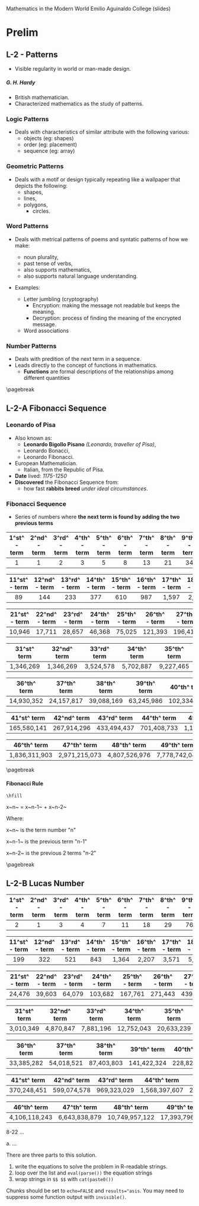 Mathematics in the Modern World
Emilio Aguinaldo College (slides)

# Prelim

## L-2 - Patterns
- Visible regularity in world or man-made design.

##### G. H. Hardy
- British mathematician.
- Characterized mathematics as the study of patterns.

### Logic Patterns
- Deals with characteristics of similar attribute with the following various:
    - objects (eg: shapes)
    - order (eg: placement)
    - sequence (eg: array)

### Geometric Patterns
- Deals with a motif or design typically repeating like a wallpaper that depicts the following:
    - shapes,
    - lines,
    - polygons,
        - circles.

### Word Patterns
- Deals with metrical patterns of poems and syntatic patterns of how we make:
    - noun plurality,
    - past tense of verbs,
    - also supports mathematics,
    - also supports natural language understanding.

- Examples:
    - Letter jumbling (cryptography)
        - Encryption: making the message not readable but keeps the meaning.
        - Decryption: process of finding the meaning of the encrypted message.
    - Word associations
    
### Number Patterns
- Deals with predition of the next term in a sequence.
- Leads directly to the concept of functions in mathematics.
    - **Functions** are formal descriptions of the relationships among different quantities

\pagebreak

## L-2-A Fibonacci Sequence

### Leonardo of Pisa
- Also known as:
    - **Leonardo Bigollo Pisano** *(Leonardo, traveller of Pisa)*,
    - Leonardo Bonacci,
    - Leonardo Fibonacci.
- European Mathematician.
    - Italian, from the Republic of Pisa.
- **Date** lived: *1175-1250*
- **Discovered** the Fibonacci Sequence from:
    - how fast **rabbits breed** *under ideal circumstances*.

### Fibonacci Sequence
- Series of numbers where **the next term is found by adding the two previous terms**

| 1^st^ - term   | 2^nd^ - term	| 3^rd^ - term	| 4^th^ - term	| 5^th^ - term	| 6^th^ - term	| 7^th^ - term	| 8^th^ - term	| 9^th^ - term	| 10^th^ - term	| 
| :-----------: | :-----------: | :-----------: | :-----------: | :-----------: | :-----------: | :-----------: | :-----------: | :-----------: | :-----------: |
| 1             | 1             | 2             | 3             | 5             | 8             | 13            | 21            | 34            | 55            |

| 11^st^ - term  | 12^nd^ - term	| 13^rd^ - term	| 14^th^ - term	| 15^th^ - term	| 16^th^ - term	| 17^th^ - term	| 18^th^ - term	| 19^th^ - term	| 20^th^ - term	| 
| :-----------: | :-----------: | :-----------: | :-----------: | :-----------: | :-----------: | :-----------: | :-----------: | :-----------: | :-----------: |
| 89            | 144           | 233           | 377           | 610           | 987           | 1,597         | 2,584         | 4,181         | 6,765         |

| 21^st^ - term  | 22^nd^ - term	| 23^rd^ - term	| 24^th^ - term	| 25^th^ - term	| 26^th^ - term	| 27^th^ - term	| 28^th^ - term	| 29^th^ - term	| 30^th^ - term	| 
| :-----------: | :-----------: | :-----------: | :-----------: | :-----------: | :-----------: | :-----------: | :-----------: | :-----------: | :-----------: |
| 10,946        | 17,711        | 28,657        | 46,368        | 75,025        | 121,393       | 196,418       | 317,811       | 514,229       | 832,040       |

| 31^st^ term  | 32^nd^ term	| 33^rd^ term	| 34^th^ term	| 35^th^ term	|
| :-----------: | :-----------: | :-----------: | :-----------: | :-----------: |
| 1,346,269     | 1,346,269     | 3,524,578     | 5,702,887     | 9,227,465     |

| 36^th^ term	| 37^th^ term	| 38^th^ term	| 39^th^ term	| 40^th^ term	| 
| :-----------: | :-----------: | :-----------: | :-----------: | :-----------: |
| 14,930,352    | 24,157,817    | 39,088,169    | 63,245,986    | 102,334,155   |

| 41^st^ term  | 42^nd^ term	| 43^rd^ term	| 44^th^ term	| 45^th^ term	| 
| :-----------: | :-----------: | :-----------: | :-----------: | :-----------: |
| 165,580,141   | 267,914,296   | 433,494,437   | 701,408,733   | 1,134,903,170 |

| 46^th^ term	| 47^th^ term	| 48^th^ term	| 49^th^ term	| 50^th^ term	|
| :-----------: | :-----------: | :-----------: | :-----------: | :-----------: |
| 1,836,311,903 | 2,971,215,073 | 4,807,526,976 | 7,778,742,049 | 12,586,269,025 |

\pagebreak

#### Fibonacci Rule

````{=latex}
\hfill
````

x~n~ = x~n-1~ + x~n-2~

Where:

x~n~ is the term number "n"

x~n-1~ is the previous term "n-1"

x~n-2~ is the previous 2 terms "n-2"


\pagebreak

## L-2-B Lucas Number

| 1^st^ - term   | 2^nd^ - term	| 3^rd^ - term	| 4^th^ - term	| 5^th^ - term	| 6^th^ - term	| 7^th^ - term	| 8^th^ - term	| 9^th^ - term	| 10^th^ - term	| 
| :-----------: | :-----------: | :-----------: | :-----------: | :-----------: | :-----------: | :-----------: | :-----------: | :-----------: | :-----------: |
| 2             | 1             | 3             | 4             | 7             | 11            | 18            | 29            | 76            | 123            |

| 11^st^ - term  | 12^nd^ - term	| 13^rd^ - term	| 14^th^ - term	| 15^th^ - term	| 16^th^ - term	| 17^th^ - term	| 18^th^ - term	| 19^th^ - term	| 20^th^ - term	| 
| :-----------: | :-----------: | :-----------: | :-----------: | :-----------: | :-----------: | :-----------: | :-----------: | :-----------: | :-----------: |
| 199           | 322           | 521           | 843           | 1,364         | 2,207         | 3,571         | 5,778         | 9,349         | 15,127        |

| 21^st^ - term  | 22^nd^ - term	| 23^rd^ - term	| 24^th^ - term	| 25^th^ - term	| 26^th^ - term	| 27^th^ - term	| 28^th^ - term	| 29^th^ - term	| 30^th^ - term	| 
| :-----------: | :-----------: | :-----------: | :-----------: | :-----------: | :-----------: | :-----------: | :-----------: | :-----------: | :-----------: |
| 24,476        | 39,603        | 64,079        | 103,682       | 167,761       | 271,443       | 439,204       | 710,647       | 1,149,851     | 1,860,498     |

| 31^st^ term  | 32^nd^ term	| 33^rd^ term	| 34^th^ term	| 35^th^ term	|
| :-----------: | :-----------: | :-----------: | :-----------: | :-----------: |
| 3,010,349     | 4,870,847     | 7,881,196     | 12,752,043    | 20,633,239    |

| 36^th^ term	| 37^th^ term	| 38^th^ term	| 39^th^ term	| 40^th^ term	|
| :-----------: | :-----------: | :-----------: | :-----------: | :-----------: |
| 33,385,282    | 54,018,521    | 87,403,803    | 141,422,324   | 228,826,127   |

| 41^st^ term  | 42^nd^ term	| 43^rd^ term	| 44^th^ term	| 45^th^ term	|
| :-----------: | :-----------: | :-----------: | :-----------: | :-----------: |
| 370,248,451   | 599,074,578   | 969,323,029   | 1,568,397,607 | 2,537,720,636 |

| 46^th^ term	| 47^th^ term	| 48^th^ term	| 49^th^ term	| 50^th^ term	| 
| :-----------: | :-----------: | :-----------: | :-----------: | :-----------: |
| 4,106,118,243 | 6,643,838,879 | 10,749,957,122 | 17,393,796,001 | 28,143,753,123 |


8-22 ...

a. ...

There are three parts to this solution.

1. write the equations to solve the problem in R-readable strings.
2. loop over the list and `eval(parse())` the equation strings
3. wrap strings in `$$ $$` with `cat(paste0())`

Chunks should be set to `echo=FALSE` and `results="asis`. You may need to suppress some function output with `invisible()`.


